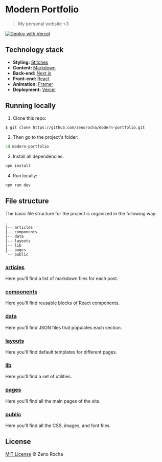 # Modern Portfolio 

> My personal website <3

[![Deploy with Vercel](https://vercel.com/button)](https://vercel.com/new/clone?repository-url=https%3A%2F%2Fgithub.com%2Fzenorocha%2Fzenorocha.com)

## Technology stack

- **Styling:** [Stitches](https://stitches.dev/)
- **Content:** [Markdown](https://daringfireball.net/projects/markdown/)
- **Back-end:** [Next.js](https://nextjs.org/)
- **Front-end:** [React](https://reactjs.org/)
- **Animation:** [Framer](https://www.framer.com/docs/animation/)
- **Deployment:** [Vercel](https://vercel.com/)

## Running locally

1. Clone this repo:

```sh
$ git clone https://github.com/zenorocha/modern-portfolio.git
```

2. Then go to the project's folder:

```sh
cd modern-portfolio
```

3. Install all dependencies:

```sh
npm install
```

4. Run locally:

```sh
npm run dev
```

## File structure

The basic file structure for the project is organized in the following way:

```
.
|-- articles
|-- components
|-- data
|-- layouts
|-- lib
|-- pages
`-- public
```

### [articles](https://github.com/Dozzergeeky/modern-portfolio/tree/master/articles)

Here you'll find a list of markdown files for each post.

### [components](https://github.com/Dozzergeeky/modern-portfolio/tree/master/components)

Here you'll find reusable blocks of React components.

### [data](https://github.com/Dozzergeeky/modern-portfolio/tree/master/data)

Here you'll find JSON files that populates each section.

### [layouts](https://github.com/Dozzergeeky/modern-portfolio/tree/master/layouts)

Here you'll find default templates for different pages.

### [lib](https://github.com/Dozzergeeky/modern-portfolio/tree/master/lib)

Here you'll find a set of utilities.

### [pages](https://github.com/Dozzergeeky/modern-portfolio/tree/master/pages)

Here you'll find all the main pages of the site.

### [public](https://github.com/Dozzergeeky/modern-portfolio/blob/master/public)

Here you'll find all the CSS, images, and font files.

## License

[MIT License](http://zenorocha.mit-license.org/) © Zeno Rocha
